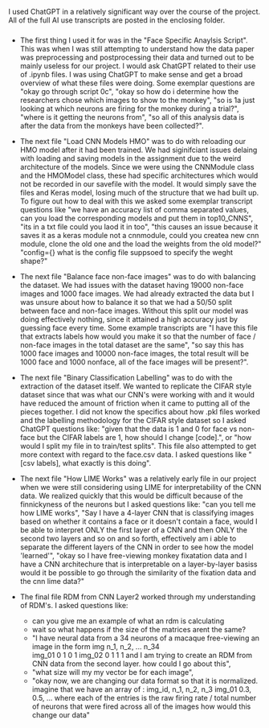 I used ChatGPT in a relatively significant way over the course of the project. All of the full AI use transcripts are posted in the enclosing folder.

###
* The first thing I used it for was in the "Face Specific Anaylsis Script".  This was when I was still attempting to understand how the data paper was preprocessing and postprocessing their data and turned out to be mainly useless for our project. I would ask ChatGPT related to their use of .ipynb files. I was using ChatGPT to make sense and get a broad overview of what these files were doing. Some exemplar questions are "okay go through script 0c", "okay so how do i determine how the researchers chose which images to show to the monkey", "so is 1a just looking at which neurons are firing for the monkey during a trial?", "where is it getting the neurons from", "so all of this analysis data is after the data from the monkeys have been collected?".

* The next file "Load CNN Models HMO" was to do with reloading our HMO model after it had been trained. We had siginifciant issues delaing with loading and saving models in the assignment due to the weird architecture of the models. Since we were using the CNNModule class and the HMOModel class, these had specific architectures which would not be recorded in our savefile with the model. It would simply save the files and Keras model, losing much of the structure that we had built up. To figure out how to deal with this we asked some exemplar transcript questions like "we have an accuracy list of comma separated values, can you load the corresponding models and put them in top10_CNNS", "its in a txt file could you laod it in too", "this causes an issue because it saves it as a keras module not a cnnmodule, could you createa  new cnn module, clone the old one and the load the weights from the old model?" "config={} what is the config file suppsoed to specify the weght shape?"

* The next file "Balance face non-face images" was to do with balancing the dataset. We had issues with the dataset having 19000 non-face images and 1000 face images. We had already extracted the data but I was unsure about how to balance it so that we had a 50/50 split between face and non-face images. Without this split our model was doing effectively nothing, since it attained a high accuracy just by guessing face every time. Some example transcripts are "I have this file that extracts labels how would you make it so that the number of face / non-face images in the total dataset are the same", "so say this has 1000 face images and 10000 non-face images, the total result will be 1000 face and 1000 nonface, all of the face images will be present?".

* The next file "Binary Classification Labelling" was to do with the extraction of the dataset itself. We wanted to replicate the CIFAR style dataset since that was what our CNN's were working with and it would have reduced the amount of friction when it came to putting all of the pieces together. I did not know the specifics about how .pkl files worked and the labelling methodology for the CIFAR style dataset so I asked ChatGPT questions like: "given that the data is 1 and 0 for face vs non-face but the CIFAR labels are 1, how should I change [code].", or "how would I split my file in to train/test splits". This file also attempted to get more context with regard to the face.csv data. I asked questions like "[csv labels], what exactly is this doing".

 * The next file "How LIME Works" was a relatively early file in our project when we were still considering using LIME for interpretability of the CNN data. We realized quickly that this would be difficult because of the finnickyness of the neurons but I asked questions like: "can you tell me how LIME works", "Say I have a 4-layer CNN that is classifying images based on whether it contains a face or it doesn't contain a face, would I be able to interpret ONLY the first layer of a CNN and then ONLY the second two layers and so on and so forth, effectively am i able to separate the different layers of the CNN in order to see how the model 'learned'", "okay so I have free-viewing monkey fixatation data and I have a CNN architechure that is interpretable on a layer-by-layer basiss would it be possible to go through the similarity of the fixation data and the cnn lime data?"

 * The final file RDM from CNN Layer2 worked through my understanding of RDM's. I asked questions like: 
    * can you give me an example of what an rdm is calculating
    * wait so what happens if the size of the matrices arent the same?
    * "I have neural data from a 34 neurons of a macaque free-viewing an image in the form 
    img      n_1, n_2, ... n_34  
    img_01 0 1 0 1 
    img_02 0 1 1 1 and I am trying to create an RDM from CNN data from the second layer. how could I go about this",
    * "what size will my my vector be for each image", 
    * "okay now, we are changing our data format so that it is normalized. 
    imagine that we have an array of : 
    img_id, n_1, n_2, n_3
    img_01 0.3, 0.5, ...
    where each of the entries is the raw firing rate / total number of neurons that were fired across all of the images how would this change our data"











